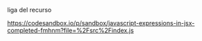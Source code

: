 liga del recurso 

https://codesandbox.io/p/sandbox/javascript-expressions-in-jsx-completed-fmhnm?file=%2Fsrc%2Findex.js

